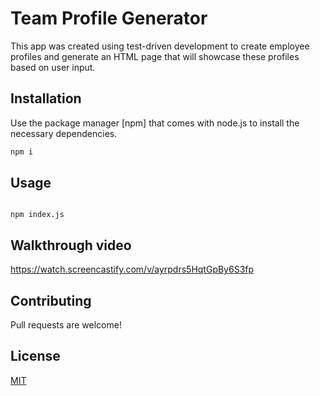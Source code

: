 # Team Profile Generator

This app was created using test-driven development to create employee profiles and generate an HTML page that will showcase these profiles based on user input.

## Installation

Use the package manager [npm] that comes with node.js to install the necessary dependencies.

```bash
npm i
```

## Usage

```

npm index.js

```

## Walkthrough video

https://watch.screencastify.com/v/ayrpdrs5HqtGpBy6S3fp

## Contributing

Pull requests are welcome!

## License

[MIT](https://choosealicense.com/licenses/mit/)
